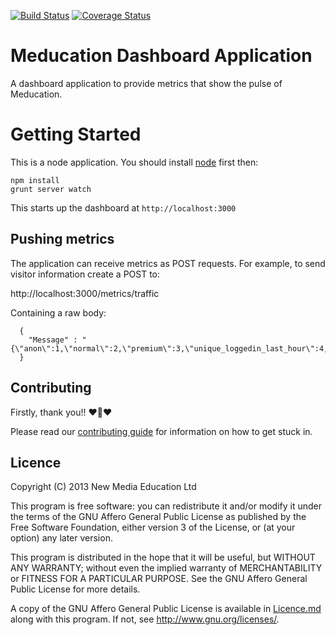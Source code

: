 [![Build Status](https://travis-ci.org/meducation/dashboard-app.png)](https://travis-ci.org/meducation/dashboard-app)
[![Coverage Status](https://coveralls.io/repos/meducation/dashboard-app/badge.png)](https://coveralls.io/r/meducation/dashboard-app)

# Meducation Dashboard Application

A dashboard application to provide metrics that show the pulse of Meducation.

# Getting Started

This is a node application.  You should install [node](http://nodejs.org/) first then:

    npm install
    grunt server watch

This starts up the dashboard at `http://localhost:3000`

## Pushing metrics

The application can receive metrics as POST requests.
For example, to send visitor information create a POST to:

  http://localhost:3000/metrics/traffic

Containing a raw body:

```
  {
  	"Message" : "{\"anon\":1,\"normal\":2,\"premium\":3,\"unique_loggedin_last_hour\":4,\"unique_loggedin_last_day\":5,\"unique_loggedin_last_week\":6,\"unique_loggedin_last_month\":7}"
  }
```

## Contributing

Firstly, thank you!! :heart::sparkling_heart::heart:

Please read our [contributing guide](https://github.com/meducation/dashboard-app/tree/master/CONTRIBUTING.md) for information on how to get stuck in.

## Licence

Copyright (C) 2013 New Media Education Ltd

This program is free software: you can redistribute it and/or modify
it under the terms of the GNU Affero General Public License as published by
the Free Software Foundation, either version 3 of the License, or
(at your option) any later version.

This program is distributed in the hope that it will be useful,
but WITHOUT ANY WARRANTY; without even the implied warranty of
MERCHANTABILITY or FITNESS FOR A PARTICULAR PURPOSE.  See the
GNU Affero General Public License for more details.

A copy of the GNU Affero General Public License is available in [Licence.md](https://github.com/meducation/dashboard-app/blob/master/LICENCE.md)
along with this program.  If not, see <http://www.gnu.org/licenses/>.
